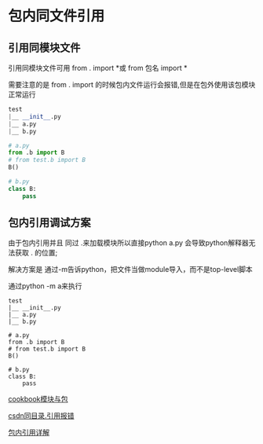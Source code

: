 # 包内同文件引用

## 引用同模块文件

引用同模块文件可用 from . import *或 from 包名 import *

需要注意的是 from . import 的时候包内文件运行会报错,但是在包外使用该包模块正常运行

```python
test
|__ __init__.py
|__ a.py
|__ b.py

# a.py
from .b import B
# from test.b import B 
B()

# b.py
class B:
    pass

```

## 包内引用调试方案

由于包内引用并且 同过 .来加载模块所以直接python a.py 会导致python解释器无法获取 . 的位置;

解决方案是 通过-m告诉python，把文件当做module导入，而不是top-level脚本

通过python -m a来执行

```
test
|__ __init__.py
|__ a.py
|__ b.py

# a.py
from .b import B
# from test.b import B 
B()

# b.py
class B:
    pass
```



[cookbook模块与包](https://python3-cookbook.readthedocs.io/zh_CN/latest/chapters/p10_modules_and_packages.html)

[csdn同目录.引用报错](https://www.cnblogs.com/liuda9495/p/8351978.html)

[包内引用详解](https://laike9m.com/blog/pythonxiang-dui-dao-ru-ji-zhi-xiang-jie,60/)
